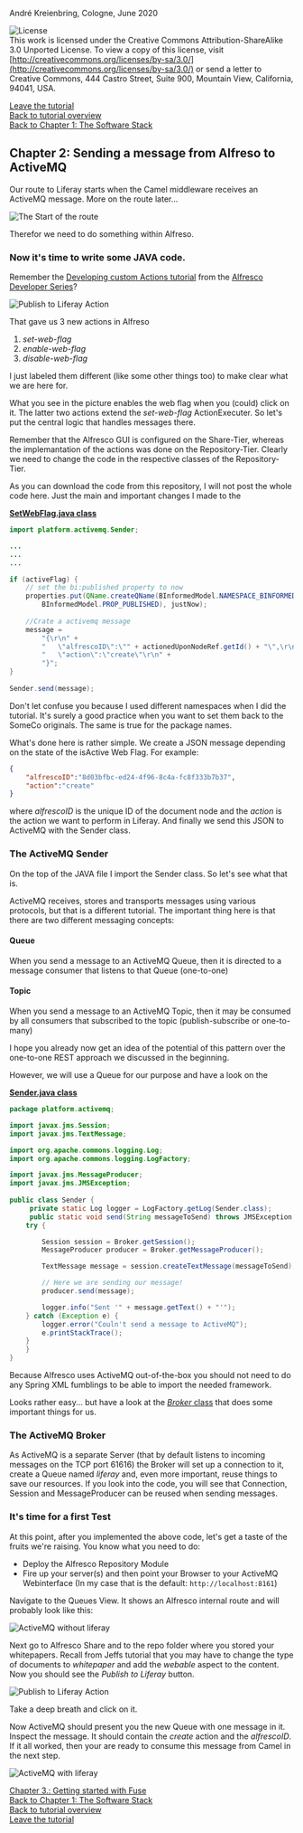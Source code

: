 André Kreienbring, Cologne, June 2020

![License](img/cc-by-sa-88x31.png)<br>
This work is licensed under the Creative Commons Attribution-ShareAlike 3.0 Unported License. To view a copy of this license, visit [http://creativecommons.org/licenses/by-sa/3.0/](http://creativecommons.org/licenses/by-sa/3.0/) or send a letter to Creative Commons, 444 Castro Street, Suite 900, Mountain View, California, 94041, USA.

[Leave the tutorial](../index.md)<br>
[Back to tutorial overview](index.md)<br>
[Back to Chapter 1: The Software Stack](softwarestack.md)

## Chapter 2: Sending a message from Alfreso to ActiveMQ
Our route to Liferay starts when the Camel middleware receives an ActiveMQ message. More on the route later...

![The Start of the route](img/start_of_route.png)

Therefor we need to do something within Alfreso.


### Now it's time to write some JAVA code. 

Remember the [Developing custom Actions tutorial](https://ecmarchitect.com/alfresco-developer-series-tutorials/actions/tutorial/tutorial.html) from the [Alfresco Developer Series](https://ecmarchitect.com/alfresco-developer-series)?

![Publish to Liferay Action](img/publish_action.png)

That gave us 3 new actions in Alfreso 
1. *set-web-flag* 
2. *enable-web-flag*
3. *disable-web-flag*

I just labeled them different (like some other things too) to make clear what we are here for.

What you see in the picture enables the web flag when you (could) click on it. The latter two actions extend the *set-web-flag* ActionExecuter. So let's put the central logic that handles messages there.

Remember that the Alfresco GUI is configured on the Share-Tier, whereas the implemantation of the actions was done on the Repository-Tier. Clearly we need to change the code in the respective classes of the Repository-Tier.

As you can download the code from this repository, I will not post the whole code here. Just the main and important changes I made to the

[**SetWebFlag.java class**](source/platform/SetWebFlag.java)
```java			
import platform.activemq.Sender;

...
...
...

if (activeFlag) {
	// set the bi:published property to now
	properties.put(QName.createQName(BInformedModel.NAMESPACE_BINFORMED_CONTENT_MODEL, 
		BInformedModel.PROP_PUBLISHED), justNow);
				
	//Crate a activemq message
	message = 
		"{\r\n" + 
		"	\"alfrescoID\":\"" + actionedUponNodeRef.getId() + "\",\r\n" +
		"	\"action\":\"create\"\r\n" +
		"}";
}
			
Sender.send(message);
```

Don't let confuse you because I used different namespaces when I did the tutorial. It's surely a good practice when you want to set them back to the SomeCo originals. The same is true for the package names. 

What's done here is rather simple. We create a JSON message depending on the state of the isActive Web Flag. For example:
```json
{
	"alfrescoID":"8d03bfbc-ed24-4f96-8c4a-fc8f333b7b37",
	"action":"create"
}
```
where *alfrescoID* is the unique ID of the document node and the *action* is the action we want to perform in Liferay.
And finally we send this JSON to ActiveMQ with the Sender class.

### The ActiveMQ Sender
On the top of the JAVA file I import the Sender class. So let's see what that is.

ActiveMQ receives, stores and transports messages using various protocols, but that is a different tutorial. The important thing here is that there are two different messaging concepts:

#### Queue
When you send a message to an ActiveMQ Queue, then it is directed to a message consumer that listens to that Queue (one-to-one)

#### Topic
When you send a message to an ActiveMQ Topic, then it may be consumed by all consumers that subscribed to the topic (publish-subscribe or one-to-many)

I hope you already now get an idea of the potential of this pattern over the one-to-one REST approach we discussed in the beginning.

However, we will use a Queue for our purpose and have a look on the 

[**Sender.java class**](source/platform/Sender.java)
```java
package platform.activemq;

import javax.jms.Session;
import javax.jms.TextMessage;

import org.apache.commons.logging.Log;
import org.apache.commons.logging.LogFactory;

import javax.jms.MessageProducer;
import javax.jms.JMSException;
 
public class Sender {
     private static Log logger = LogFactory.getLog(Sender.class);
     public static void send(String messageToSend) throws JMSException {        
	try {

		Session session = Broker.getSession();
		MessageProducer producer = Broker.getMessageProducer();  

		TextMessage message = session.createTextMessage(messageToSend);

		// Here we are sending our message!
		producer.send(message);

		logger.info("Sent '" + message.getText() + "'");
	} catch (Exception e) {
		logger.error("Couln't send a message to ActiveMQ");
		e.printStackTrace();
	}
    }
}
```

Because Alfresco uses ActiveMQ out-of-the-box you should not need to do any Spring XML fumblings to be able to import the needed framework.

Looks rather easy... but have a look at the [*Broker* class](source/platform/Broker.java) that does some important things for us.

### The ActiveMQ Broker
As ActiveMQ is a separate Server (that by default listens to incoming messages on the TCP port 61616) the Broker will set up a connection to it, create a Queue named *liferay* and, even more important, reuse things to save our resources. 
If you look into the code, you will see that Connection, Session and MessageProducer can be reused when sending messages.

### It's time for a first Test
At this point, after you implemented the above code, let's get a taste of the fruits we're raising.
You know what you need to do:
- Deploy the Alfresco Repository Module
- Fire up your server(s) 
and then point your Browser to your ActiveMQ Webinterface (In my case that is the default: `http://localhost:8161`)

Navigate to the Queues View. It shows an Alfresco internal route and will probably look like this:


![ActiveMQ without liferay](img/activemq_without_liferay.png)

Next go to Alfresco Share and to the repo folder where you stored your whitepapers.
Recall from Jeffs tutorial that you may have to change the type of documents to *whitepaper* and add the *webable* aspect to the content. Now you should see the *Publish to Liferay* button.

![Publish to Liferay Action](img/publish_action.png)

Take a deep breath and click on it.

Now ActiveMQ should present you the new Queue with one message in it. Inspect the message. It should contain the *create* action and the *alfrescoID*. If it all worked, then your are ready to consume this message from Camel in the next step.

![ActiveMQ with liferay](img/activemq_with_liferay.png)

[Chapter 3.: Getting started with Fuse](getting_started_fuse.md)<br>
[Back to Chapter 1: The Software Stack](softwarestack.md)<br>
[Back to tutorial overview](index.md)<br> 
[Leave the tutorial](../index.md)

